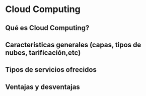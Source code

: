 # Cloud Computing

## Qué es Cloud Computing?

## Características generales (capas, tipos de nubes, tarificación,etc)

## Tipos de servicios ofrecidos

## Ventajas y desventajas

